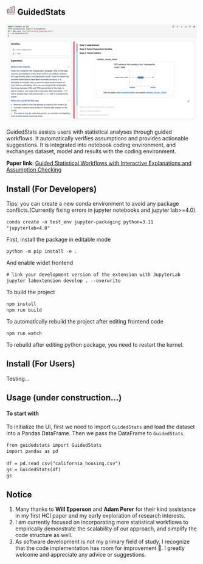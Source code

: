 ## ![](examples/chart.png) GuidedStats 

![UI](examples/overview.png)

GuidedStats assists users with statistical analyses through guided workflows. It automatically verifies assumptions and provides actionable suggestions. It is integrated into notebook coding environment, and exchanges dataset, model and results with the coding environment.

**Paper link**: [Guided Statistical Workflows with Interactive Explanations and Assumption Checking](arxiv.org/abs/2410.00365)


## Install (For Developers)

Tips: you can create a new conda environment to avoid any package conflicts.(Currently fixing errors in jupyter notebooks and jupyter lab>=4.0).

```
conda create -n test_env jupyter-packaging python=3.11 "jupyterlab<4.0"
```

First, install the package in editable mode

```
python -m pip install -e .
```

And enable widet frontend

```
# link your development version of the extension with JupyterLab
jupyter labextension develop . --overwrite
```

To build the project

```
npm install
npm run build
```

To automatically rebuild the project after editing frontend code

```
npm run watch
```

To rebuild after editing python package, you need to restart the kernel.

## Install (For Users)

Testing...

## Usage (under construction...)

#### To start with
To initialize the UI, first we need to import `GuidedStats` and load the dataset into a Pandas DataFrame. Then we pass the DataFrame to `GuidedStats`.

```
from guidedstats import GuidedStats
import pandas as pd

df = pd.read_csv("california_housing.csv")
gs = GuidedStats(df)
gs
```

<!-- #### Select workflow

#### Suggested actions

#### Export options

#### Export -->

## Notice
1. Many thanks to **Will Epperson** and **Adam Perer** for their kind assistance in my first HCI paper and my early exploration of research interests.
2. I am currently focused on incorporating more statistical workflows to empirically demonstrate the scalability of our approach, and simplify the code structure as well.
3. As software development is not my primary field of study, I recognize that the code implementation has room for improvement 🙏. I greatly welcome and appreciate any advice or suggestions.

